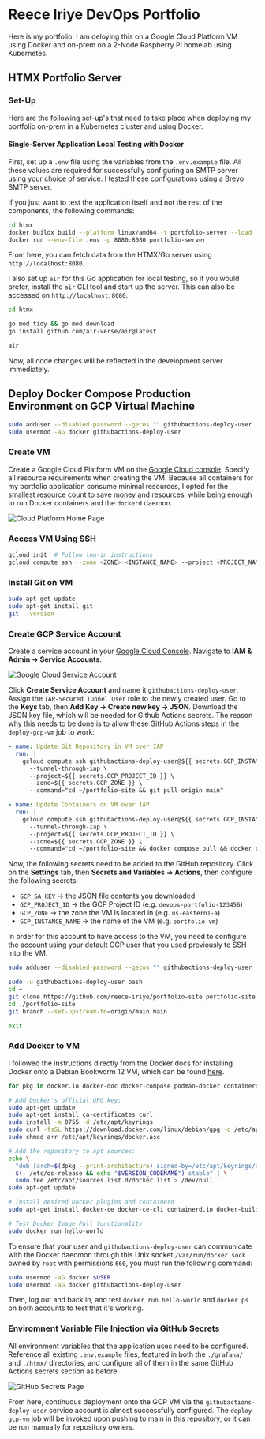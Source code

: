 # Reece Iriye DevOps Portfolio

Here is my portfolio. I am deloying this on a Google Cloud Platform VM using Docker and on-prem on a 2-Node Raspberry Pi homelab using Kubernetes.

## HTMX Portfolio Server

### Set-Up

Here are the following set-up's that need to take place when deploying my portfolio on-prem in a Kubernetes cluster and using Docker.

#### Single-Server Application Local Testing with Docker

First, set up a `.env` file using the variables from the `.env.example` file. All these values are required for successfully configuring an SMTP server using your choice of service. I tested these configurations using a Brevo SMTP server.

If you just want to test the application itself and not the rest of the components, the following commands:

```bash
cd htmx
docker buildx build --platform linux/amd64 -t portfolio-server --load .
docker run --env-file .env -p 8080:8080 portfolio-server
```

From here, you can fetch data from the HTMX/Go server using `http://localhost:8080`.

I also set up `air` for this Go application for local testing, so if you would prefer, install the `air` CLI tool and start up the server. This can also be accessed on `http://localhost:8080`.

```bash
cd htmx

go mod tidy && go mod download
go install github.com/air-verse/air@latest

air
```

Now, all code changes will be reflected in the development server immediately.


## Deploy Docker Compose Production Environment on GCP Virtual Machine



```bash
sudo adduser --disabled-password --gecos "" githubactions-deploy-user
sudo usermod -aG docker githubactions-deploy-user
```


### Create VM

Create a Google Cloud Platform VM on the [Google Cloud console](https://console.cloud.google.com). Specify all resource requirements when creating the VM. Because all containers for my portfolio application consume minimal resources, I opted for the smallest resource count to save money and resources, while being enough to run Docker containers and the `dockerd` daemon.

![Cloud Platform Home Page](https://raw.githubusercontent.com/reece-iriye/portfolio-site/main/assets/root-readme/gcloud-homepage-create-vm-button.png)

### Access VM Using SSH

```bash
gcloud init  # Follow log-in instructions
gcloud compute ssh --zone <ZONE> <INSTANCE_NAME> --project <PROJECT_NAME>
```

### Install Git on VM


```bash
sudo apt-get update
sudo apt-get install git
git --version
```

### Create GCP Service Account

Create a service account in your [Google Cloud Console](https://console.cloud.google.com/). Navigate to **IAM & Admin -> Service Accounts**. 

![Google Cloud Service Account](https://raw.githubusercontent.com/reece-iriye/portfolio-site/main/assets/root-readme/gcloud-service-account.png)

Click **Create Service Account** and name it `githubactions-deploy-user`. Assign the `IAP-Secured Tunnel User` role to the newly created user. Go to the **Keys** tab, then **Add Key -> Create new key -> JSON**. Download the JSON key file, which will be needed for Github Actions secrets. The reason why this needs to be done is to allow these GitHub Actions steps in the `deploy-gcp-vm` job to work:

```yaml
- name: Update Git Repository in VM over IAP
  run: |
    gcloud compute ssh githubactions-deploy-user@${{ secrets.GCP_INSTANCE_NAME }} \
      --tunnel-through-iap \
      --project=${{ secrets.GCP_PROJECT_ID }} \
      --zone=${{ secrets.GCP_ZONE }} \
      --command="cd ~/portfolio-site && git pull origin main"

- name: Update Containers on VM over IAP
  run: |
    gcloud compute ssh githubactions-deploy-user@${{ secrets.GCP_INSTANCE_NAME }} \
      --tunnel-through-iap \
      --project=${{ secrets.GCP_PROJECT_ID }} \
      --zone=${{ secrets.GCP_ZONE }} \
      --command="cd ~/portfolio-site && docker compose pull && docker compose -f compose.prod.yaml up -d"
```

Now, the following secrets need to be added to the GitHub repository. Click on the **Settings** tab, then **Secrets and Variables -> Actions**, then configure the following secrets:
- `GCP_SA_KEY` -> the JSON file contents you downloaded
- `GCP_PROJECT_ID` -> the GCP Project ID (e.g. `devops-portfolio-123456`)
- `GCP_ZONE` -> the zone the VM is located in (e.g. `us-eastern1-a`)
- `GCP_INSTANCE_NAME` -> the name of the VM (e.g. `portfolio-vm`)

In order for this account to have access to the VM, you need to configure the account using your default GCP user that you used previously to SSH into the VM.

```bash
sudo adduser --disabled-password --gecos "" githubactions-deploy-user

sudo -u githubactions-deploy-user bash
cd ~
git clone https://github.com/reece-iriye/portfolio-site portfolio-site  # Or use forked repository if you forked it
cd ./portfolio-site
git branch --set-upstream-to=origin/main main

exit
```


### Add Docker to VM


I followed the instructions directly from the Docker docs for installing Docker onto a Debian Bookworm 12 VM, which can be found [here](https://docs.docker.com/engine/install/debian/#install-using-the-repository).

```bash
for pkg in docker.io docker-doc docker-compose podman-docker containerd runc; do sudo apt-get remove $pkg; done

# Add Docker's official GPG key:
sudo apt-get update
sudo apt-get install ca-certificates curl
sudo install -m 0755 -d /etc/apt/keyrings
sudo curl -fsSL https://download.docker.com/linux/debian/gpg -o /etc/apt/keyrings/docker.asc
sudo chmod a+r /etc/apt/keyrings/docker.asc

# Add the repository to Apt sources:
echo \
  "deb [arch=$(dpkg --print-architecture) signed-by=/etc/apt/keyrings/docker.asc] https://download.docker.com/linux/debian \
  $(. /etc/os-release && echo "$VERSION_CODENAME") stable" | \
  sudo tee /etc/apt/sources.list.d/docker.list > /dev/null
sudo apt-get update

# Install desired Docker plugins and containerd
sudo apt-get install docker-ce docker-ce-cli containerd.io docker-buildx-plugin docker-compose-plugin

# Test Docker Image Pull functionality
sudo docker run hello-world
```

To ensure that your user and `githubactions-deploy-user` can communicate with the Docker daeomon through this Unix socket `/var/run/docker.sock` owned by `root` with permissions `660`, you must run the following command:

```bash
sudo usermod -aG docker $USER
sudo usermod -aG docker githubactions-deploy-user
```

Then, log out and back in, and test `docker run hello-world` and `docker ps` on both accounts to test that it's working.


### Enviromnent Variable File Injection via GitHub Secrets

All environment variables that the application uses need to be configured. Reference all existing `.env.example` files, featured in both the `./grafana/` and `./htmx/` directories, and configure all of them in the same GitHub Actions secrets section as before.

![GitHub Secrets Page](https://raw.githubusercontent.com/reece-iriye/portfolio-site/main/assets/root-readme/github-secrets.png)

From here, continuous deployment onto the GCP VM via the `githubactions-deploy-user` service account is almost successfully configured. The `deploy-gcp-vm` job will be invoked upon pushing to main in this repository, or it can be run manually for repository owners. 



